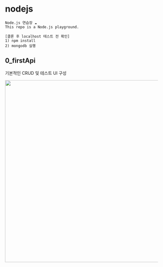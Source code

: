 # nodejs
```
Node.js 연습장 ☁️
This repo is a Node.js playground.

[클론 후 localhost 테스트 전 확인]
1) npm install
2) mongodb 실행
```

## 0_firstApi
<p>기본적인 CRUD 및 테스트 UI 구성</p>
<img src="https://lh3.googleusercontent.com/u/0/drive-viewer/AKGpihYcoJT0gqrQzCN-9vXmnV5jooZvJZATm5597prQx9uznGIQHD539yBMyI9c-SIHZX-uXPaFRCuatVoe5XSddpbTSPD21ihPBrI=w1816-h1428-rw-v1" width="600px">

